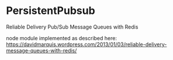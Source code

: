 # PersistentPubsub

Reliable Delivery Pub/Sub Message Queues with Redis

node module implemented as described here:
https://davidmarquis.wordpress.com/2013/01/03/reliable-delivery-message-queues-with-redis/